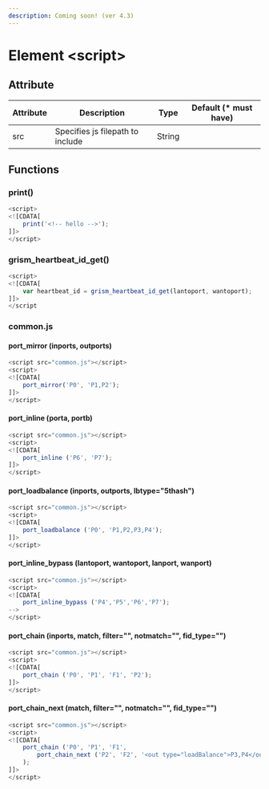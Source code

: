 ```yaml
---
description: Coming soon! (ver 4.3)
---
```


# Element \<script>

## Attribute

| Attribute | Description                      | Type   | Default (\* must have) |
| --------- | -------------------------------- | ------ | ---------------------- |
| src       | Specifies js filepath to include | String |                        |

## Functions

### print()

```javascript
<script>
<![CDATA[
    print('<!-- hello -->');
]]>
</script>
```

### grism\_heartbeat\_id\_get()

```javascript
<script>
<![CDATA[
    var heartbeat_id = grism_heartbeat_id_get(lantoport, wantoport);
]]>
</script
```

### common.js

#### port\_mirror (inports, outports)

```javascript
<script src="common.js"></script>
<script>
<![CDATA[
    port_mirror('P0', 'P1,P2');
]]>
</script>
```

#### port\_inline (porta, portb)

```javascript
<script src="common.js"></script>
<script>
<![CDATA[
    port_inline ('P6', 'P7');
]]>
</script>
```

#### port\_loadbalance (inports, outports, lbtype="5thash")

```javascript
<script src="common.js"></script>
<script>
<![CDATA[
    port_loadbalance ('P0', 'P1,P2,P3,P4');
]]>
</script>
```

#### port\_inline\_bypass (lantoport, wantoport, lanport, wanport)

```javascript
<script src="common.js"></script>
<script>
<![CDATA[
    port_inline_bypass ('P4','P5','P6','P7');
-->
</script>
```

#### port\_chain (inports, match, filter="", notmatch="", fid\_type="")

```javascript
<script src="common.js"></script>
<script>
<![CDATA[
    port_chain ('P0', 'P1', 'F1', 'P2');
]]>
</script>
```

#### port\_chain\_next (match, filter="", notmatch="", fid\_type="")

```javascript
<script src="common.js"></script>
<script>
<![CDATA[
    port_chain ('P0', 'P1', 'F1',
        port_chain_next ('P2', 'F2', '<out type="loadBalance">P3,P4</out>'),
    );
]]>
</script>
```
